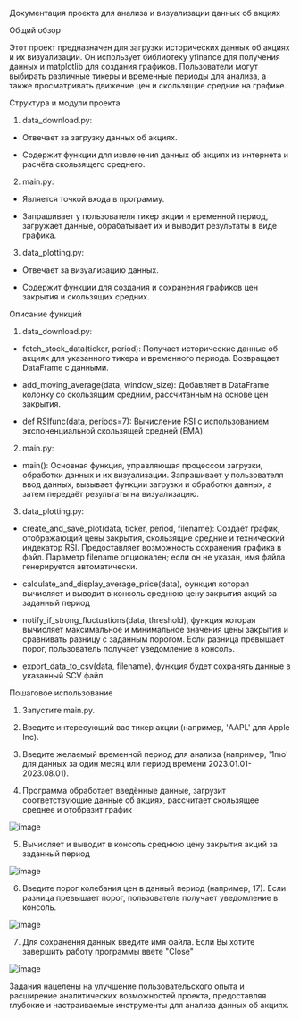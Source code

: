 Документация проекта для анализа и визуализации данных об акциях

Общий обзор

Этот проект предназначен для загрузки исторических данных об акциях и их визуализации. Он использует библиотеку yfinance для получения данных и matplotlib для создания графиков. Пользователи могут выбирать различные тикеры и временные периоды для анализа, а также просматривать движение цен и скользящие средние на графике.


Структура и модули проекта

1. data_download.py:

- Отвечает за загрузку данных об акциях.

- Содержит функции для извлечения данных об акциях из интернета и расчёта скользящего среднего.


2. main.py:

- Является точкой входа в программу.

- Запрашивает у пользователя тикер акции и временной период, загружает данные, обрабатывает их и выводит результаты в виде графика.


3. data_plotting.py:

- Отвечает за визуализацию данных.

- Содержит функции для создания и сохранения графиков цен закрытия и скользящих средних.


Описание функций


1. data_download.py:

- fetch_stock_data(ticker, period): Получает исторические данные об акциях для указанного тикера и временного периода. Возвращает DataFrame с данными.

- add_moving_average(data, window_size): Добавляет в DataFrame колонку со скользящим средним, рассчитанным на основе цен закрытия.

- def RSIfunc(data, periods=7): Вычисление RSI с использованием экспоненциальной скользящей средней (EMA).


2. main.py:

- main(): Основная функция, управляющая процессом загрузки, обработки данных и их визуализации. Запрашивает у пользователя ввод данных, вызывает функции загрузки и обработки данных, а затем передаёт результаты на визуализацию.



3. data_plotting.py:

- create_and_save_plot(data, ticker, period, filename): Создаёт график, отображающий цены закрытия, скользящие средние и технический индекатор RSI. Предоставляет возможность сохранения графика в файл. Параметр filename опционален; если он не указан, имя файла генерируется автоматически.

- calculate_and_display_average_price(data), функция которая вычисляет и выводит в консоль среднюю цену закрытия акций за заданный период

- notify_if_strong_fluctuations(data, threshold), функция которая вычисляет максимальное и минимальное значения цены закрытия и сравнивать разницу с заданным порогом. Если разница превышает порог, пользователь получает уведомление в консоль.
- export_data_to_csv(data, filename), функция будет сохранять данные в указанный SCV файл.

Пошаговое использование

1. Запустите main.py.

2. Введите интересующий вас тикер акции (например, 'AAPL' для Apple Inc).
3. Введите желаемый временной период для анализа (например, '1mo' для данных за один месяц или период времени 2023.01.01-2023.08.01).
4. Программа обработает введённые данные, загрузит соответствующие данные об акциях, рассчитает скользящее среднее и отобразит график

![image](https://github.com/user-attachments/assets/6932d840-b113-48dd-babf-e026a4eb3612)

5. Вычисляет и выводит в консоль среднюю цену закрытия акций за заданный период

![image](https://github.com/user-attachments/assets/9cb2762a-dd5b-490a-b67b-983379839733)

6. Введите порог колебания цен в данный период (например, 17). Если разница превышает порог, пользователь получает уведомление в консоль.

![image](https://github.com/user-attachments/assets/706bafe1-83e1-40ef-880b-c8953d4de44d)

7. Для сохранення данных введите имя файла. Если Вы хотите завершить работу программы ввете "Close"

![image](https://github.com/user-attachments/assets/5cd435a8-abf5-4e99-85ce-189acd01057d)

Задания нацелены на улучшение пользовательского опыта и расширение аналитических возможностей проекта, предоставляя глубокие и настраиваемые инструменты для анализа данных об акциях.
